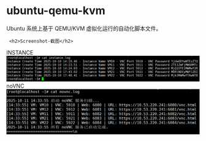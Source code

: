 # ubuntu-qemu-kvm
 Ubuntu 系统上基于 QEMU/KVM 虚拟化运行的自动化脚本文件。
 
 
 
 
     <h2>Screenshot-截图</h2>
INSTANCE
 <img src="https://raw.githubusercontent.com/asuhu/ubuntu-qemu-kvm/refs/heads/main/instance.PNG"  alt="virsh version" />
 noVNC
 <img src="https://raw.githubusercontent.com/asuhu/ubuntu-qemu-kvm/refs/heads/main/noVNC.PNG"  alt="virsh version" />
